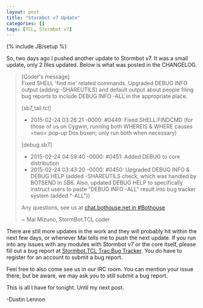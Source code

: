```yaml
---
layout: post
title: "Stormbot v7 Update"
categories: []
tags: [TCL, Stormbot v7]
---
```

{% include JB/setup %}

So, two days ago I pushed another update to Stormbot v7. It was a small update, only 2 files updated. Below is what was posted in the CHANGELOG.

<!-- more -->

> [Coder's message]<br />
> Fixed SHELL 'find me' related commands. Upgraded DEBUG INFO output (adding -SHAREUTILS) and default output about people filing bug reports to include DEBUG INFO -ALL in the appropriate place.<br />
> 
> [sb7_tail.tcl]<br />
> * 2015-02-24 03:26:21 -0000: #0449: Fixed SHELL:FINDCMD (for those of us on Cygwin, running both WHEREIS & WHERE causes =two= pop-up Dos boxen; only run both when necessary)<br />
>
> [debug.sb7]<br />
> * 2015-02-24 04:59:40 -0000: #0451: Added DEBUG to core distribution<br />
> * 2015-02-24 03:43:20 -0000: #0450: Upgraded DEBUG INFO & DEBUG HELP (added -SHAREUTILS check, which was handled by BOTSEND in SB6. Also, updated DEBUG HELP to specifically instruct users to paste "DEBUG INFO -ALL" result into bug tracker system (added "-ALL"))<br />
> 
> Any questions, see us at [chat.bothouse.net in #Bothouse](irc://chat.bothouse.net/bothouse)<br />
> 
> ~ Mai Mizuno, StormBot.TCL coder

There are still more updates in the work and they will probably hit within the next few days, or whenever Mai tells me to push the next update. If you run into any issues with any modules with Stormbot v7 or the core itself, please fill out a bug report at [Stormbot.TCL Trac Bug Tracker](http://trac.stormbot.org). You do have to register for an account to submit a bug report.

Feel free to also come see us in our IRC room. You can mention your issue there, but be aware, we may ask you to still submit a bug report.

This is all I have for tonight. Until my next post.

-Dustin Lennon
